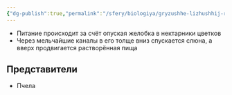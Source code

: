 ```yaml
---
{"dg-publish":true,"permalink":"/sfery/biologiya/gryzushhe-lizhushhij-rotovoj-apparat/","tags":["Зоология"]}
---
```


- Питание происходит за счёт опуская желобка в нектарники цветков
- Через мельчайшие каналы в его толще вниз спускается слюна, а вверх продвигается растворённая пища
## Представители 
- Пчела 